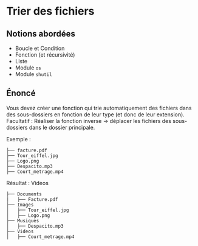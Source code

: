# Trier des fichiers

## Notions abordées

- Boucle et Condition
- Fonction (et récursivité)
- Liste
- Module ```os```
- Module ```shutil```

## Énoncé

Vous devez créer une fonction qui trie automatiquement des fichiers dans des sous-dossiers en fonction de leur type (et donc de leur extension).
Facultatif : Réaliser la fonction inverse → déplacer les fichiers des sous-dossiers dans le dossier principale.

Exemple :
```
├── facture.pdf 
├── Tour_eiffel.jpg     
├── Logo.png    
├── Despacito.mp3 
├── Court_metrage.mp4  
```

Résultat : Videos
```
├── Documents
|   ├── Facture.pdf 
├── Images  
│   ├── Tour_eiffel.jpg     
│   ├── Logo.png    
├── Musiques
│   ├── Despacito.mp3 
├── Videos    
│   ├── Court_metrage.mp4        
```